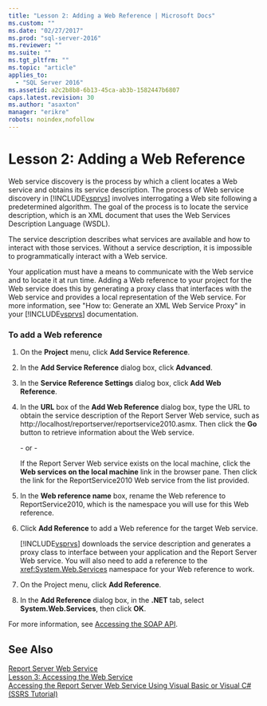 ```yaml
---
title: "Lesson 2: Adding a Web Reference | Microsoft Docs"
ms.custom: ""
ms.date: "02/27/2017"
ms.prod: "sql-server-2016"
ms.reviewer: ""
ms.suite: ""
ms.tgt_pltfrm: ""
ms.topic: "article"
applies_to: 
  - "SQL Server 2016"
ms.assetid: a2c2b8b8-6b13-45ca-ab3b-1582447b6807
caps.latest.revision: 30
ms.author: "asaxton"
manager: "erikre"
robots: noindex,nofollow
---
```

# Lesson 2: Adding a Web Reference
Web service discovery is the process by which a client locates a Web service and obtains its service description. The process of Web service discovery in [!INCLUDE[vsprvs](../a9retired/includes/vsprvs-md.md)] involves interrogating a Web site following a predetermined algorithm. The goal of the process is to locate the service description, which is an XML document that uses the Web Services Description Language (WSDL).  
  
The service description describes what services are available and how to interact with those services. Without a service description, it is impossible to programmatically interact with a Web service.  
  
Your application must have a means to communicate with the Web service and to locate it at run time. Adding a Web reference to your project for the Web service does this by generating a proxy class that interfaces with the Web service and provides a local representation of the Web service. For more information, see "How to: Generate an XML Web Service Proxy" in your [!INCLUDE[vsprvs](../a9retired/includes/vsprvs-md.md)] documentation.  
  
### To add a Web reference  
  
1.  On the **Project** menu, click **Add Service Reference**.  
  
2.  In the **Add Service Reference** dialog box, click **Advanced**.  
  
3.  In the **Service Reference Settings** dialog box, click **Add Web Reference**.  
  
4.  In the **URL** box of the **Add Web Reference** dialog box, type the URL to obtain the service description of the Report Server Web service, such as http://localhost/reportserver/reportservice2010.asmx. Then click the **Go** button to retrieve information about the Web service.  
  
    \- or -  
  
    If the Report Server Web service exists on the local machine, click the **Web services on the local machine** link in the browser pane. Then click the link for the ReportService2010 Web service from the list provided.  
  
5.  In the **Web reference name** box, rename the Web reference to ReportService2010, which is the namespace you will use for this Web reference.  
  
6.  Click **Add Reference** to add a Web reference for the target Web service.  
  
    [!INCLUDE[vsprvs](../a9retired/includes/vsprvs-md.md)] downloads the service description and generates a proxy class to interface between your application and the Report Server Web service. You will also need to add a reference to the <xref:System.Web.Services> namespace for your Web reference to work.  
  
7.  On the Project menu, click **Add Reference**.  
  
8.  In the **Add Reference** dialog box, in the **.NET** tab, select **System.Web.Services**, then click **OK**.  
  
For more information, see [Accessing the SOAP API](../reporting-services/report-server-web-service/accessing-the-soap-api.md).  
  
## See Also  
[Report Server Web Service](../reporting-services/report-server-web-service/report-server-web-service.md)  
[Lesson 3: Accessing the Web Service](../a9retired/lesson-3-accessing-the-web-service.md)  
[Accessing the Report Server Web Service Using Visual Basic or Visual C&#35; &#40;SSRS Tutorial&#41;](../a9retired/cf688163-4ac0-475b-b6dd-6f2f05b553c6.md)  
  
  
  
